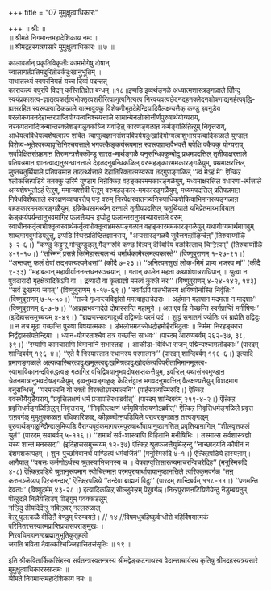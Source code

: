 +++
title = "07 मुमुक्षुत्वाधिकारः"

+++
॥ श्रीः ॥  
॥ श्रीमते निगमान्तमहादेशिकाय नमः ॥  
॥ श्रीमद्रहस्यत्रयसारे मुमुक्षुत्वाधिकारः ॥ ७ ॥  
   
कालावर्तान् प्रकृतिविकृतीः कामभोगेषु दोषान्  
ज्वालागर्तप्रतिमदुरितोदर्कदुःखानुभूतिम् ।  
याथातत्थ्यं स्वपरनियतं यच्च दिव्यं पदन्तत्  
काराकल्पं वपुरपि विदन् कस्तितिक्षेत बन्धम् ॥१८॥इप्पडि इव्वर्थङ्गळै अध्यात्मशास्त्रङ्गळाले तौिन्दु स्वयंप्रकाशत्व-ज्ञातृत्वकर्तृत्वभोक्तृत्वशरीरित्वाणुत्वनित्यत्व निरवयवत्वछेदनदहनक्लेदनशोषणाद्यनर्हत्ववृद्धि-ह्रासरहित स्वरूपत्वादिकळाले यात्मावुक्कु विशेषणीभूतदेहेन्द्रियादिवैलक्ष्ण्यत्तैक् कण्डु इवऩुडैय परलोकगमनदेहान्तरप्राप्तियोग्यत्वनिश्चयत्ताले सामान्येनलोकोत्तीर्णपुरुषार्थयोग्यराय्, नरकपतनादिजन्मान्तरक्लेशङ्गळुक्कञ्जि यवऱ्ऱिऩ् कारणङ्गळाऩ कर्मङ्गळिऩिऩ्ऱुम् निवृत्तराय्, आधेयत्वविधेयत्वशेषत्वाल्प शक्ति-त्वाणुत्वज्ञानसंशयविपर्ययदुःखादियोग्यत्वाशुभाश्रयत्वादिकळाले युण्डाऩ विशेष्य-भूतेश्वरव्यावृत्तिनिश्चयत्ताले भगवत्कैङ्कर्यरूपमाऩ स्वरूपप्राप्तवैभवत्तै यपेक्षि क्कैक्कु योग्यराय्, सर्वापेक्षितसंग्रहमाऩ तिरुमन्त्रत्तैक्कॊण्डु सारत-मार्थङ्गळै यनुसन्धिक्कुम्बोदु प्रथमपदत्तिल् तृतीयाक्षरत्ताले प्रतिपन्नमाऩ ज्ञानत्वाद्यनुसन्धानत्ताले देहतदनुबन्धिकळिल् वरुमहङ्कारममकारङ्गळैयुम्, प्रथमाक्षरत्तिल् लुप्तचतुर्थियाले प्रतिपन्नमाऩ तादर्त्थ्यत्ताले देहातिरिक्तात्मस्वरूप तद्गुणङ्गळिल् ‘‘त्वं मेऽहं मे’’ ऎऩ्किऱ श्लोकत्तिऩ्पडिये तऩक्कु उरिमै युण्डाग निऩैक्किऱ वहङ्कारममकारङ्गळैयुम्, मध्यमाक्षरत्तिल वधारणा-र्त्थत्ताले अन्यशेषभूतोऽहं ऎऩ्ऱुम्, ममान्यश्शेषी ऎऩ्ऱुम् वरुमहङ्कार-ममकारङ्गळैयुम्, मध्यमपदत्तिल् प्रतिपन्नमाऩ निषेधविशेषत्ताले स्वरक्षणव्यापारत्तैप् पऱ्ऱ वरुम् निरपेक्षस्वातन्त्र्यनिरुपाधिकशेषित्वाभिमानरूपङ्गळाऩ वहङ्कारममकारङ्गळैयुम्, इन्निषेधसामर्थ्यन् दऩ्ऩाले तृतीयपदत्तिल् चतुर्थियाले यभिप्रेतमाय्भावियाऩ कैङ्कर्यपर्यन्तानुभवमागिऱ फलत्तैप्पऱ्ऱ इप्पोदु फलान्तरानुभवन्यायत्ताले वरुम् स्वाधीनकर्तृत्वभोक्तृत्वस्वार्थकर्तृत्वभोक्तृत्वभ्रमरूपङ्गळाऩ वहङ्कारममकारङ्गळैयुम् यथायोग्यमार्थमागवुम् शाब्दमागवुमडियऱुत्तु, इप्पडि स्थिरप्रतिष्ठितज्ञानराय्, "अऱ्पसारङ्गळवै सुवैत्तगऩ्ऱॊऴिन्देऩ्"(तिरुवाय्मॊऴि ३-२-६।) "कण्डु केट्टुऱ्ऱु मोन्दुण्डुऴलु मैङ्गरुवि कण्ड विऩ्पन् दॆरिवरिय वळविल्लाच् चिऱ्ऱिऩ्पम्" (तिरुवाय्मॊऴि ४-९-१०।) ‘‘तस्मिन् प्रसन्ने किमिहास्त्यलभ्यं धर्मार्थकामैरलमल्पकास्ते’’ (विष्णुबुराणम् १-२७-९१।) ‘‘अन्तवत्तु फलं तेषां तद्भवत्यल्पमेधसां’’ (कीदै ७-२३।) ‘‘अनित्यमसुखं लोक-मिमं प्राप्य भजस्व मां’’ (कीदै ९-३३) ‘‘महाबलान् महावीर्याननन्तधनसञ्चयान् । गतान् कालेन महता कथाशेषान्नराधिपान् ॥ श्रुत्वा न पुत्रदारादौ गृहक्षेत्रादिकेऽपि वा । द्रव्यादौ वा कृतप्रज्ञो ममत्वं कुरुते नरः’’ (विष्णुबुराणम् ४-२४-१४२, १४३) ‘‘सर्वं दुःखमयं जगत्’’ (विष्णुबुराणम् १-१७-६९।) ‘‘स्वर्गेऽपि पातभीतस्य क्षयिष्णोर्नास्ति निर्वृतिः’’ (विष्णुबुराणम् ७-५-५०।) ‘‘राज्ये गृध्नन्त्यविद्वांसो ममत्वाहृतचेतसः । अहंमान महापान मदमत्ता न मादृशाः’’ (विष्णुबुराणम् ६-७-७।) ‘‘आब्रह्मभवनादेते दोषास्सन्ति महामुने । अत एव हि नेच्छन्ति स्वर्गप्राप्तिं मनीषिणः’’ (इदिहाससमुच्चयम् ४-४९।) ‘‘ब्रह्मणस्सदनादूर्ध्वं तद्विष्णोः परमं पदं । शुद्धं सनातनं ज्योतिः परं ब्रह्मेति तद्विदुः ॥ न तत्र मूढा गच्छन्ति पुरुषा विषयात्मकाः । डंभलोभमदक्रोधद्रोहमोहैरभिद्रुताः ॥ निर्ममा निरहङ्कारा निर्द्वंद्वास्संयतेन्द्रियाः । ध्यान-योगरताश्चैव तत्र गच्छन्ति साधवः’’ (पारदम् आरण्यबर्वम् २६२-३७, ३८, ३९।) ‘‘रम्याणि कामचाराणि विमानानि सभास्तदा । आक्रीडा-विविधा राजन् पद्मिन्यश्चामलोदकाः’’ (पारदम् शान्दिबर्वम् १९६-४।) ‘‘एते वै निरयास्तात स्थानस्य परमात्मनः’’ (पारदम् शान्दिबर्वम् १९६-६।) इत्यादि प्रमाणङ्गळाले अल्पत्वास्थिरत्वदुःखमूलत्वदुःखमिश्रत्वदुःखोदर्कत्वविपरीताभिमानमूलत्व-स्वाभाविकानन्दविरुद्धत्वङ् गळागिऱ वचिद्विषयानुभवदोषसप्तकत्तैयुम्, इवऱ्ऱिल् यथासंभवमुण्डाऩ चेतनमात्रानुभवदोषङ्गळैयुम्, इव्वनुभवङ्गळुक् कॆदिर्त्तट्टाऩ भगवदनुभवत्तिऩ् वैलक्षण्यत्तैयुम् विशदमाग वनुसन्धित्तु, ‘‘परमात्मनि यो रक्तो विरक्तोऽपरमात्मनि’’ (पार्हस्पत्यस्मिरुदि।) ऎऩ्किऱ ववस्थैयैयुडैयराय्,‘‘प्रवृत्तिलक्षणं धर्मं प्रजापतिरथाब्रवीत्’’ (पारदम् शान्दिबर्वम् २१९-४-२।) ऎऩ्किऱ प्रवृत्तिधर्मङ्गळिऩिऩ्ऱुम् निवृत्तराय्, ‘‘निवृत्तिलक्षणं धर्ममृषिर्नारायणोऽब्रवीत्’’ ऎऩ्किऱ निवृत्तिधर्मङ्गळिले प्रवृत्त राऩवर्गळ् मुमुक्षुक्कळाऩ वधिकारिकळ्, कीऴ्च्चॊऩ्ऩपडियिले परावरङ्गळाऩ तत्त्वङ्गळुम् पुरुषार्थङ्गळुन्दौिन्दालुमिप्पडि वैराग्यपूर्वकमागपरमपुरुषार्थोपायानुष्ठानत्तिल् प्रवृत्तियाऩागिल् ‘‘शीलवृत्तफलं श्रुतं’’ (पारदम् सबाबर्वम् ५-११६।) ‘‘शमार्थं सर्व-शास्त्राणि विहितानि मनीषिभिः । तस्मात्स सर्वशास्त्रज्ञो यस्य शान्तं मनस्सदा’’ (इदिहाससमुच्चयम् १२-३७) ऎऩ्किऱ श्रुतफलत्तैयुमिऴन्दु ‘‘नाच्छादयति कौपीनं न दंशमशकापहम् । शुनः पुच्छमिवानर्थं पाण्डित्यं धर्मवर्जितं’’ (मनुस्मिरुदि ४-१।) ऎऩ्किऱपडिये हास्यऩाम्। आगैयाल् ‘‘वयसः कर्मणोऽर्थस्य श्रुतस्याभिजनस्य च । वेषवाग्वृत्तिसारूप्यमाचरन्विचरेदिह’’ (मनुस्मिरुदि ४-८) ऎऩ्किऱपडिये श्रुतानुरूपमाग स्वोचितमाऩ परमपुरुषार्थापायानुष्ठानत्तिले त्वरिक्कुमवर्गळ् "तऩ् करुमञ्जॆय्यप् पिऱरुगन्दार्" ऎऩ्किऱपडिये ‘‘तन्देवा ब्राह्मणं विदुः’’ (पारदम् शान्दिबर्वम् ११८-११।) ‘‘प्रणमन्ति देवताः’’ (विष्णुदर्मम् ४३-२८।) इत्यादिकळिऱ् सॊल्लुमेऱ्ऱम् पॆऱुवर्गळ्।निऩ्ऱपुराणऩटियिणैयेन्दु नॆडुम्बयऩुम्  
पॊऩ्ऱुदले निलैयॆऩ्ऱिडप् पॊङ्गुम् पवक्कडलुम्  
नऩ्ऱिदु तीयदिदॆऩ्ऱु नविऩ्ऱवर् नल्लरुळाल्  
वॆऩ्ऱु पुलऩ्कळै वीडिऩै वेण्डुम् पॆरुम्बयऩे। // १४ //विषमधुबहिष्कुर्वन्धीरो बहिर्विषयात्मकं  
परिमितरसस्वात्मप्राप्तिप्रयासपराङ्मुखः ।   
निरवधिमहानन्दब्रह्मानुभूतिकुतूहली  
जगति भविता दैवात्कश्चिज्जिहासितसंसृतिः ॥ १९ ॥  
  
इति श्रीकवितार्किकसिंहस्य सर्वतन्त्रस्वतन्त्रस्य श्रीमद्वेङ्कटनाथस्य वेदान्ताचार्यस्य कृतिषु श्रीमद्रहस्यत्रयसारे मुमुक्षुत्वाधिकारस्सप्तमः ॥  
श्रीमते निगमान्तमहादेशिकाय नमः ॥
